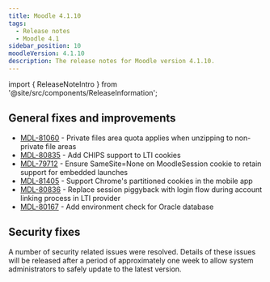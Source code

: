 ```yaml
---
title: Moodle 4.1.10
tags:
  - Release notes
  - Moodle 4.1
sidebar_position: 10
moodleVersion: 4.1.10
description: The release notes for Moodle version 4.1.10.
---
```


import { ReleaseNoteIntro } from '@site/src/components/ReleaseInformation';

<ReleaseNoteIntro releaseName={frontMatter.moodleVersion} />

## General fixes and improvements
<!-- cspell:disable -->
- [MDL-81060](https://tracker.moodle.org/browse/MDL-81060) - Private files area quota applies when unzipping to non-private file areas
- [MDL-80835](https://tracker.moodle.org/browse/MDL-80835) - Add CHIPS support to LTI cookies
- [MDL-79712](https://tracker.moodle.org/browse/MDL-79712) - Ensure SameSite=None on MoodleSession cookie to retain support for embedded launches
- [MDL-81405](https://tracker.moodle.org/browse/MDL-81405) - Support Chrome's partitioned cookies in the mobile app
- [MDL-80836](https://tracker.moodle.org/browse/MDL-80836) - Replace session piggyback with login flow during account linking process in LTI provider
- [MDL-80167](https://tracker.moodle.org/browse/MDL-80167) - Add environment check for Oracle database
<!-- cspell:enable -->

## Security fixes

A number of security related issues were resolved. Details of these issues will be released after a period of approximately one week to allow system administrators to safely update to the latest version.

